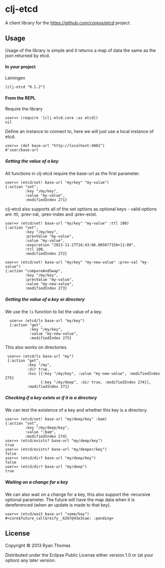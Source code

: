 # clj-etcd

A client library for the https://github.com/coreos/etcd project.

## Usage

Usage of the library is simple and it returns a map of data the same as the json returned by etcd.

#### In your project

Leiningen

`[clj-etcd "0.1.2"]`

#### From the REPL

Require the library

    user=> (require '[clj-etcd.core :as etcd])
    nil

Define an instance to connect to, here we will just use a local instance of etcd.

    user=> (def base-url "http://localhost:4001")
    #'user/base-url

##### Setting the value of a key

All functions in clj-etcd require the base-url as the first parameter.

    user=> (etcd/set! base-url "my/key" "my-value")
    {:action "set", 
             :key "/my/key", 
             :value "my-value", 
             :modifiedIndex 271}

clj-etcd also supports all of the set options as optional keys - valid options are :ttl, :prev-val, :prev-index and :prev-exist.

    user=> (etcd/set! base-url "my/key" "my-value" :ttl 100)
    {:action "set", 
             :key "/my/key", 
             :prevValue "my-value", 
             :value "my-value", 
             :expiration "2013-11-27T16:43:06.005677156+11:00", 
             :ttl 100, 
             :modifiedIndex 272}
    
    user=> (etcd/set! base-url "my/key" "my-new-value" :prev-val "my-value")
    {:action "compareAndSwap", 
             :key "/my/key", 
             :prevValue "my-value", 
             :value "my-new-value", 
             :modifiedIndex 273}

##### Getting the value of a key or directory

We use the `ls` function to list the value of a key.

      user=> (etcd/ls base-url "my/key")
      {:action "get", 
               :key "/my/key", 
               :value "my-new-value", 
               :modifiedIndex 275}

This also works on directories.

     user=> (etcd/ls base-url "my")
     {:action "get", 
              :key "/my", 
              :dir true, 
              :kvs [{:key "/my/key", :value "my-new-value", :modifiedIndex 275}
                    {:key "/my/deep", :dir true, :modifiedIndex 274}], 
              :modifiedIndex 271}

##### Checking if a key exists or if it is a directory

We can test the existence of a key and whether this key is a directory.

    user=> (etcd/set! base-url "my/deep/key" :bam)
    {:action "set", 
             :key "/my/deep/key", 
             :value ":bam", 
             :modifiedIndex 274}
    user=> (etcd/exists? base-url "my/deep/key")
    true
    user=> (etcd/exists? base-url "my/deeper/key")
    false
    user=> (etcd/dir? base-url "my/deep/key")
    false
    user=> (etcd/dir? base-url "my/deep")
    true

##### Waiting on a change for a key

We can also wait on a change for a key, this also support the :recursive optional parameter. The future will have the map data when it is dereferenced (when an update is made to that key).

    user=> (etcd/wait base-url "some/key")
    #<core$future_call$reify__6267@43e3cae: :pending>

## License

Copyright © 2013 Ryan Thomas

Distributed under the Eclipse Public License either version 1.0 or (at
your option) any later version.
